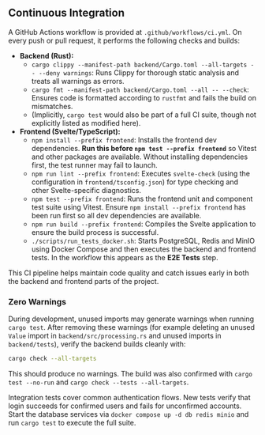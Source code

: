 ## Continuous Integration
A GitHub Actions workflow is provided at `.github/workflows/ci.yml`. On every push or pull request, it performs the following checks and builds:

- **Backend (Rust):**
  - `cargo clippy --manifest-path backend/Cargo.toml --all-targets -- --deny warnings`: Runs Clippy for thorough static analysis and treats all warnings as errors.
  - `cargo fmt --manifest-path backend/Cargo.toml --all -- --check`: Ensures code is formatted according to `rustfmt` and fails the build on mismatches.
  - (Implicitly, `cargo test` would also be part of a full CI suite, though not explicitly listed as modified here).
- **Frontend (Svelte/TypeScript):**
  - `npm install --prefix frontend`: Installs the frontend dev dependencies. **Run this before `npm test --prefix frontend`** so Vitest and other packages are available. Without installing dependencies first, the test runner may fail to launch.
  - `npm run lint --prefix frontend`: Executes `svelte-check` (using the configuration in `frontend/tsconfig.json`) for type checking and other Svelte-specific diagnostics.
  - `npm test --prefix frontend`: Runs the frontend unit and component test suite using Vitest. Ensure `npm install --prefix frontend` has been run first so all dev dependencies are available.
  - `npm run build --prefix frontend`: Compiles the Svelte application to ensure the build process is successful.
  - `./scripts/run_tests_docker.sh`: Starts PostgreSQL, Redis and MinIO using Docker Compose and then executes the backend and frontend tests. In the workflow this appears as the **E2E Tests** step.

This CI pipeline helps maintain code quality and catch issues early in both the backend and frontend parts of the project.

### Zero Warnings
During development, unused imports may generate warnings when running `cargo test`.
After removing these warnings (for example deleting an unused `Value` import in
`backend/src/processing.rs` and unused imports in `backend/tests`), verify the
backend builds cleanly with:
```bash
cargo check --all-targets
```
This should produce no warnings. The build was also confirmed with
`cargo test --no-run` and `cargo check --tests --all-targets`.

Integration tests cover common authentication flows. New tests verify that
login succeeds for confirmed users and fails for unconfirmed accounts. Start the
database services via `docker compose up -d db redis minio` and run `cargo test`
to execute the full suite.

